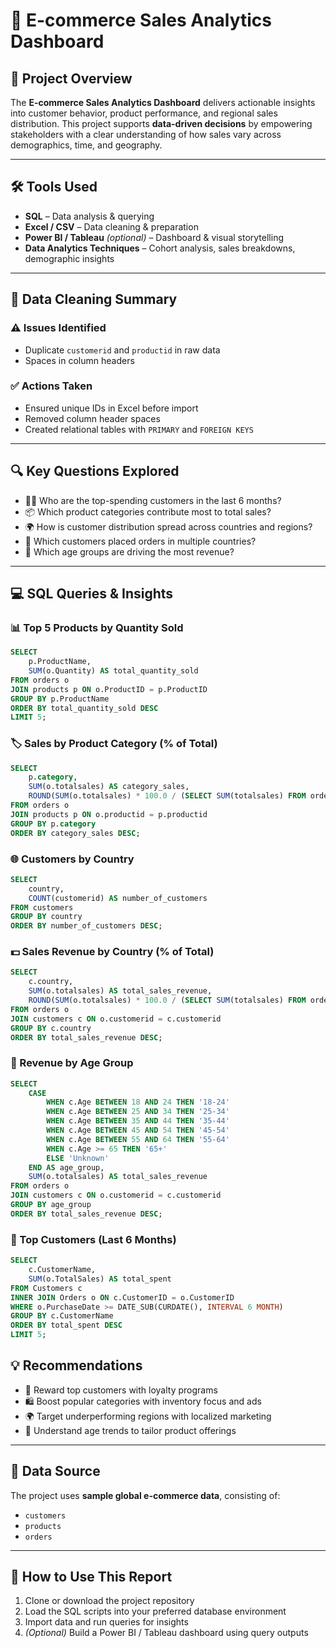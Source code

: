 # 🛒 E-commerce Sales Analytics Dashboard

## 📖 Project Overview
The **E-commerce Sales Analytics Dashboard** delivers actionable insights into customer behavior, product performance, and regional sales distribution. This project supports **data-driven decisions** by empowering stakeholders with a clear understanding of how sales vary across demographics, time, and geography.

---

## 🛠 Tools Used
- **SQL** – Data analysis & querying  
- **Excel / CSV** – Data cleaning & preparation  
- **Power BI / Tableau** *(optional)* – Dashboard & visual storytelling  
- **Data Analytics Techniques** – Cohort analysis, sales breakdowns, demographic insights

---
## 🧼 Data Cleaning Summary

### ⚠️ Issues Identified
- Duplicate `customerid` and `productid` in raw data  
- Spaces in column headers  

### ✅ Actions Taken
- Ensured unique IDs in Excel before import  
- Removed column header spaces  
- Created relational tables with `PRIMARY` and `FOREIGN KEYS`  

---
## 🔍 Key Questions Explored
- 🧍‍♂️ Who are the top-spending customers in the last 6 months?  
- 📦 Which product categories contribute most to total sales?  
- 🌍 How is customer distribution spread across countries and regions?  
- 🔄 Which customers placed orders in multiple countries?  
- 👥 Which age groups are driving the most revenue?  

---

## 💻 SQL Queries & Insights

### 📊 Top 5 Products by Quantity Sold
```sql
SELECT 
    p.ProductName, 
    SUM(o.Quantity) AS total_quantity_sold
FROM orders o
JOIN products p ON o.ProductID = p.ProductID
GROUP BY p.ProductName
ORDER BY total_quantity_sold DESC
LIMIT 5;
```
### 🏷️ Sales by Product Category (% of Total)
```sql
SELECT 
    p.category,
    SUM(o.totalsales) AS category_sales,
    ROUND(SUM(o.totalsales) * 100.0 / (SELECT SUM(totalsales) FROM orders), 2) AS percentage_of_total_sales
FROM orders o
JOIN products p ON o.productid = p.productid
GROUP BY p.category
ORDER BY category_sales DESC;

```
### 🌐 Customers by Country
```sql
SELECT 
    country, 
    COUNT(customerid) AS number_of_customers
FROM customers
GROUP BY country
ORDER BY number_of_customers DESC;


```
### 💵 Sales Revenue by Country (% of Total)
```sql
SELECT 
    c.country, 
    SUM(o.totalsales) AS total_sales_revenue,
    ROUND(SUM(o.totalsales) * 100.0 / (SELECT SUM(totalsales) FROM orders), 2) AS percentage_of_total_sales
FROM orders o
JOIN customers c ON o.customerid = c.customerid
GROUP BY c.country
ORDER BY total_sales_revenue DESC;


```
### 👶 Revenue by Age Group
```sql
SELECT 
    CASE
        WHEN c.Age BETWEEN 18 AND 24 THEN '18-24'
        WHEN c.Age BETWEEN 25 AND 34 THEN '25-34'
        WHEN c.Age BETWEEN 35 AND 44 THEN '35-44'
        WHEN c.Age BETWEEN 45 AND 54 THEN '45-54'
        WHEN c.Age BETWEEN 55 AND 64 THEN '55-64'
        WHEN c.Age >= 65 THEN '65+'
        ELSE 'Unknown'
    END AS age_group,
    SUM(o.totalsales) AS total_sales_revenue
FROM orders o
JOIN customers c ON o.customerid = c.customerid
GROUP BY age_group
ORDER BY total_sales_revenue DESC;

```

### 🧾 Top Customers (Last 6 Months)
```sql
SELECT 
    c.CustomerName, 
    SUM(o.TotalSales) AS total_spent
FROM Customers c
INNER JOIN Orders o ON c.CustomerID = o.CustomerID
WHERE o.PurchaseDate >= DATE_SUB(CURDATE(), INTERVAL 6 MONTH)
GROUP BY c.CustomerName
ORDER BY total_spent DESC
LIMIT 5;
```

## 💡 Recommendations
- 🎁 Reward top customers with loyalty programs  
- 🛍️ Boost popular categories with inventory focus and ads  
- 🌍 Target underperforming regions with localized marketing  
- 👵 Understand age trends to tailor product offerings  

---

## 📂 Data Source
The project uses **sample global e-commerce data**, consisting of:
- `customers`  
- `products`  
- `orders`

---

## 📎 How to Use This Report
1. Clone or download the project repository  
2. Load the SQL scripts into your preferred database environment  
3. Import data and run queries for insights  
4. *(Optional)* Build a Power BI / Tableau dashboard using query outputs
